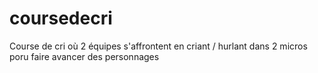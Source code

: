 # coursedecri
Course de cri où 2 équipes s'affrontent en criant / hurlant dans 2 micros poru faire avancer des personnages
